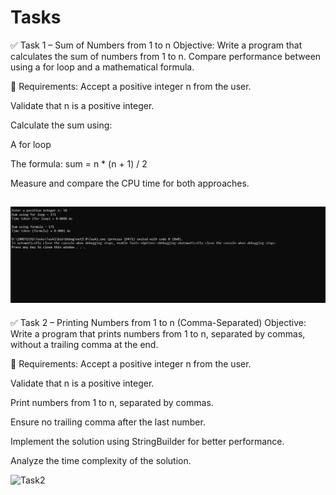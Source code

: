 # Tasks
✅ Task 1 – Sum of Numbers from 1 to n
Objective:
Write a program that calculates the sum of numbers from 1 to n.
Compare performance between using a for loop and a mathematical formula.

🔧 Requirements:
Accept a positive integer n from the user.

Validate that n is a positive integer.

Calculate the sum using:

A for loop

The formula: sum = n * (n + 1) / 2

Measure and compare the CPU time for both approaches.

![Task1](Task1/Images/1.png)
---------------------------------------------------------------------------------------------------------------------------------------------------------------------------------------------

✅ Task 2 – Printing Numbers from 1 to n (Comma-Separated)
Objective:
Write a program that prints numbers from 1 to n, separated by commas, without a trailing comma at the end.

🔧 Requirements:
Accept a positive integer n from the user.

Validate that n is a positive integer.

Print numbers from 1 to n, separated by commas.

Ensure no trailing comma after the last number.

Implement the solution using StringBuilder for better performance.

Analyze the time complexity of the solution.

![Task2](Task2/Images)

